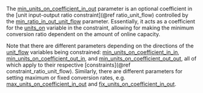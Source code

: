 The [min\_units\_on\_coefficient\_in\_out](@ref) parameter is an optional coefficient in the
[unit input-output ratio constraint](@ref ratio_unit_flow) controlled by the [min\_ratio\_in\_out\_unit\_flow](@ref) parameter.
Essentially, it acts as a coefficient for the [units\_on](@ref) variable in the constraint,
allowing for making the minimum conversion ratio dependent on the amount of online capacity.

Note that there are different parameters depending on the directions of the [unit\_flow](@ref) variables
being constrained: [min\_units\_on\_coefficient\_in\_in](@ref), [min\_units\_on\_coefficient\_out\_in](@ref), and
[min\_units\_on\_coefficient\_out\_out](@ref), all of which apply to their respective [constraints](@ref constraint_ratio_unit_flow).
Similarly, there are different parameters for setting maximum or fixed conversion rates, e.g.
[max\_units\_on\_coefficient\_in\_out](@ref) and [fix\_units\_on\_coefficient\_in\_out](@ref).
